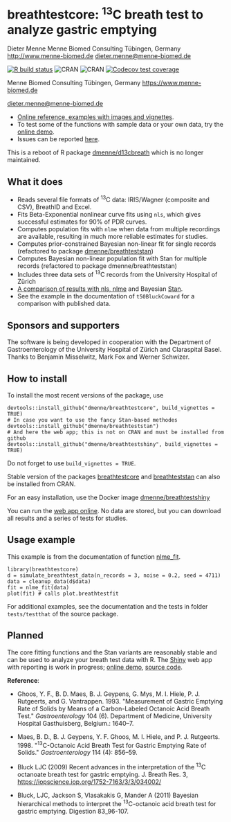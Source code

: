 # breathtestcore: <sup>13</sup>C breath test to analyze gastric emptying

Dieter Menne Menne Biomed Consulting Tübingen, Germany
<http://www.menne-biomed.de>
[dieter.menne\@menne-biomed.de](mailto:dieter.menne@menne-biomed.de)

<!-- badges: start -->

[![R build
status](https://github.com/dmenne/breathtestcore/workflows/R-CMD-check/badge.svg)](https://github.com/dmenne/breathtestcore/actions)
![CRAN](https://cranlogs.r-pkg.org/badges/grand-total/breathtestcore)
![CRAN](https://www.r-pkg.org/badges/version-ago/breathtestcore)
[![Codecov test
coverage](https://codecov.io/gh/dmenne/breathtestcore/branch/master/graph/badge.svg)](https://codecov.io/gh/dmenne/breathtestcore?branch=master)

<!-- badges: end -->

Menne Biomed Consulting Tübingen, Germany <https://www.menne-biomed.de>

[dieter.menne\@menne-biomed.de](mailto:dieter.menne@menne-biomed.de)

-   [Online reference, examples with images and
    vignettes](https://dmenne.github.io/breathtestcore/).
-   To test some of the functions with sample data or your own data, try
    the [online demo](https://apps.menne-biomed.de/breathtestshiny).
-   Issues can be reported
    [here](https://github.com/dmenne/breathtestcore/issues).

This is a reboot of R package
[dmenne/d13cbreath](https://github.com/dmenne/d13cbreath) which is no
longer maintained.

## What it does

-   Reads several file formats of <sup>13</sup>C data: IRIS/Wagner
    (composite and CSV), BreathID and Excel.
-   Fits Beta-Exponential nonlinear curve fits using `nls`, which gives
    successful estimates for 90% of PDR curves.
-   Computes population fits with `nlme` when data from multiple
    recordings are available, resulting in much more reliable estimates
    for studies.
-   Computes prior-constrained Bayesian non-linear fit for single
    records (refactored to package
    [dmenne/breathteststan](https://github.com/dmenne/breathteststan))
-   Computes Bayesian non-linear population fit with Stan for multiple
    records (refactored to package dmenne/breathteststan)
-   Includes three data sets of <sup>13</sup>C records from the
    University Hospital of Zürich
-   [A comparison of results with nls,
    nlme](https://menne-biomed.de/blog/breath-test-stan) and Bayesian
    [Stan](https://mc-stan.org).
-   See the example in the documentation of `t50BluckCoward` for a
    comparison with published data.

## Sponsors and supporters

The software is being developed in cooperation with the Department of
Gastroenterology of the University Hospital of Zürich and Claraspital
Basel. Thanks to Benjamin Misselwitz, Mark Fox and Werner Schwizer.

## How to install

To install the most recent versions of the package, use

    devtools::install_github("dmenne/breathtestcore", build_vignettes = TRUE)
    # In case you want to use the fancy Stan-based methodes
    devtools::install_github("dmenne/breathteststan")
    # And here the web app; this is not on CRAN and must be installed from github
    devtools::install_github("dmenne/breathtestshiny", build_vignettes = TRUE)

Do not forget to use `build_vignettes = TRUE`.

Stable version of the packages
[breathtestcore](https://CRAN.R-project.org/package=breathtestcore) and
[breathteststan](https://CRAN.R-project.org/package=breathteststan) can
also be installed from CRAN.

For an easy installation, use the Docker image
[dmenne/breathtestshiny](https://hub.docker.com/r/dmenne/breathtestshiny)

You can run the [web app
online](https://apps.menne-biomed.de/breathtestshiny/). No data are
stored, but you can download all results and a series of tests for
studies.

## Usage example

This example is from the documentation of function
[nlme_fit](https://dmenne.github.io/breathtestcore/reference/nlme_fit.html).

    library(breathtestcore)
    d = simulate_breathtest_data(n_records = 3, noise = 0.2, seed = 4711)
    data = cleanup_data(d$data)
    fit = nlme_fit(data)
    plot(fit) # calls plot.breathtestfit

For additional examples, see the documentation and the tests in folder
`tests/testthat` of the source package.

## Planned

The core fitting functions and the Stan variants are reasonably stable
and can be used to analyze your breath test data with R. The
[Shiny](https://shiny.rstudio.com) web app with reporting is work in
progress; [online demo](https://apps.menne-biomed.de/breathtestshiny),
[source code](https://github.com/dmenne/breathtestshiny).

**Reference**:

-   Ghoos, Y. F., B. D. Maes, B. J. Geypens, G. Mys, M. I. Hiele, P. J.
    Rutgeerts, and G. Vantrappen. 1993. "Measurement of Gastric Emptying
    Rate of Solids by Means of a Carbon-Labeled Octanoic Acid Breath
    Test." *Gastroenterology* 104 (6). Department of Medicine,
    University Hospital Gasthuisberg, Belgium.: 1640–7.

-   Maes, B. D., B. J. Geypens, Y. F. Ghoos, M. I. Hiele, and P. J.
    Rutgeerts. 1998. "<sup>13</sup>C-Octanoic Acid Breath Test for
    Gastric Emptying Rate of Solids." *Gastroenterology* 114 (4):
    856–59.

-   Bluck LJC (2009) Recent advances in the interpretation of the
    <sup>13</sup>C octanoate breath test for gastric emptying. J. Breath
    Res. 3, <https://iopscience.iop.org/1752-7163/3/3/034002/>

-   Bluck, LJC, Jackson S, Vlasakakis G, Mander A (2011) Bayesian
    hierarchical methods to interpret the <sup>13</sup>C-octanoic acid
    breath test for gastric emptying. Digestion 83_96-107.
